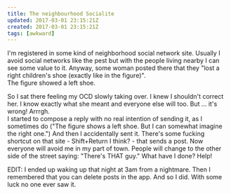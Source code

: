 ```yaml
---
title: The neighbourhood Socialite
updated: 2017-03-01 23:15:21Z
created: 2017-03-01 23:15:21Z
tags: [awkward]
---
```


I'm registered in some kind of neighborhood social network site. Usually I avoid social networks like the pest but with the people living nearby I can see some value to it. Anyway, some woman posted there that they "lost a right children's shoe (exactly like in the figure)".<br>
The figure showed a left shoe.

So I sat there feeling my OCD slowly taking over. I knew I shouldn't correct her. I know exactly what she meant and everyone else will too. But ... it's wrong! Arrrgh.<br>
I started to compose a reply with no real intention of sending it, as I sometimes do ("The figure shows a left shoe. But I can somewhat imagine the right one.") And then I accidentally sent it. There's some fucking shortcut on that site - Shift+Return I think? - that sends a post. Now everyone will avoid me in my part of town. People will change to the other side of the street saying: "There's THAT guy." What have I done? Help!

EDIT: I ended up waking up that night at 3am from a nightmare. Then I remembered that you can delete posts in the app. And so I did. With some luck no one ever saw it.
